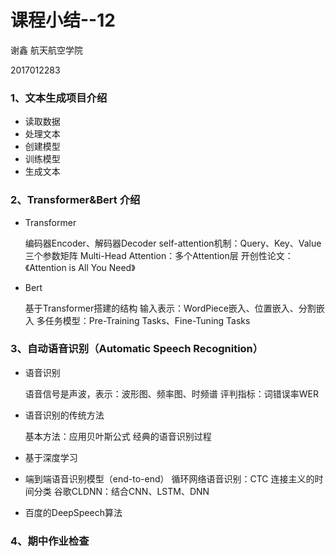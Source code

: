 # 课程小结--12

谢鑫    航天航空学院

2017012283

### 1、文本生成项目介绍

- 读取数据
- 处理文本
- 创建模型
- 训练模型
- 生成文本

### 2、Transformer&Bert 介绍

- Transformer

  编码器Encoder、解码器Decoder
  self-attention机制：Query、Key、Value三个参数矩阵
  Multi-Head Attention：多个Attention层
  开创性论文：《Attention is All You Need》

- Bert 

  基于Transformer搭建的结构
  输入表示：WordPiece嵌入、位置嵌入、分割嵌入
  多任务模型：Pre-Training Tasks、Fine-Tuning Tasks

### 3、自动语音识别（Automatic Speech Recognition）

- 语音识别

  语音信号是声波，表示：波形图、频率图、时频谱
  评判指标：词错误率WER

- 语音识别的传统方法

  基本方法：应用贝叶斯公式
  经典的语音识别过程

- 基于深度学习
- 端到端语音识别模型（end-to-end）
  循环网络语音识别：CTC 连接主义的时间分类
  谷歌CLDNN：结合CNN、LSTM、DNN
- 百度的DeepSpeech算法

### 4、期中作业检查

